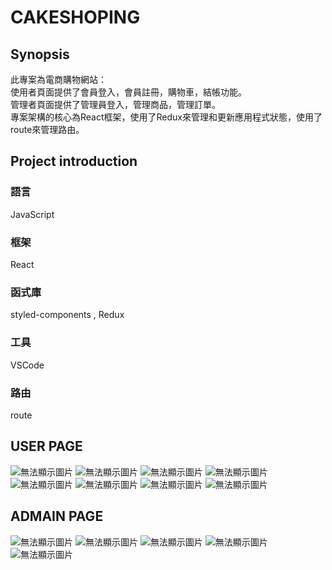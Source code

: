 # CAKESHOPING

## Synopsis

此專案為電商購物網站：<br>
使用者頁面提供了會員登入，會員註冊，購物車，結帳功能。<br>
管理者頁面提供了管理員登入，管理商品，管理訂單。<br>
專案架構的核心為React框架，使用了Redux來管理和更新應用程式狀態，使用了route來管理路由。
## Project introduction

### 語言
JavaScript
### 框架
React
### 函式庫
styled-components , Redux
### 工具
VSCode
### 路由
route


## USER PAGE

![無法顯示圖片](https://i.imgur.com/pGQdReR.png)
![無法顯示圖片](https://i.imgur.com/9OGA4aq.png)
![無法顯示圖片](https://i.imgur.com/vhRxnYD.png)
![無法顯示圖片](https://i.imgur.com/cM6uww5.png)
![無法顯示圖片](https://i.imgur.com/OH4QdRF.png)
![無法顯示圖片](https://i.imgur.com/QbleeLv.png)
![無法顯示圖片](https://i.imgur.com/scJWXqB.png)
![無法顯示圖片](https://i.imgur.com/6qfCUY9.png)

## ADMAIN PAGE

![無法顯示圖片](https://i.imgur.com/E76MmMJ.png)
![無法顯示圖片](https://i.imgur.com/qbdfUx1.png)
![無法顯示圖片](https://i.imgur.com/LwxJSHI.png)
![無法顯示圖片](https://i.imgur.com/1X0z0SN.png)
![無法顯示圖片](https://i.imgur.com/5qUojpe.png)
